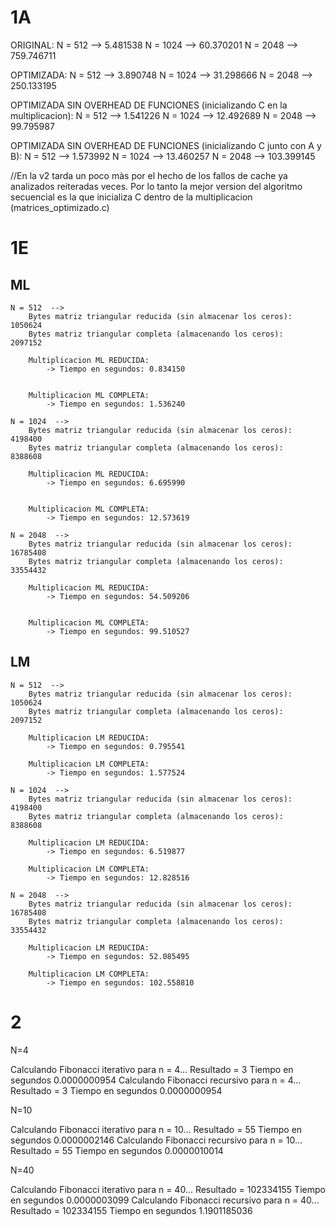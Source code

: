 # 1A

ORIGINAL: 
N = 512  --> 5.481538
N = 1024  --> 60.370201
N = 2048  --> 759.746711


OPTIMIZADA:
N = 512  --> 3.890748
N = 1024  --> 31.298666
N = 2048  --> 250.133195

OPTIMIZADA SIN OVERHEAD DE FUNCIONES (inicializando C en la multiplicacion):
N = 512 --> 1.541226
N = 1024 --> 12.492689
N = 2048 --> 99.795987

OPTIMIZADA SIN OVERHEAD DE FUNCIONES (inicializando C junto con A y B):
N = 512 --> 1.573992
N = 1024 --> 13.460257
N = 2048 --> 103.399145

//En la v2 tarda un poco màs por el hecho de los fallos de cache ya analizados reiteradas veces. Por lo tanto la mejor version
del algoritmo secuencial es la que inicializa C dentro de la multiplicacion (matrices_optimizado.c)


# 1E

## ML 

    N = 512  --> 
        Bytes matriz triangular reducida (sin almacenar los ceros): 1050624
        Bytes matriz triangular completa (almacenando los ceros):   2097152

        Multiplicacion ML REDUCIDA:
            -> Tiempo en segundos: 0.834150 


        Multiplicacion ML COMPLETA:
            -> Tiempo en segundos: 1.536240

    N = 1024  --> 
        Bytes matriz triangular reducida (sin almacenar los ceros): 4198400
        Bytes matriz triangular completa (almacenando los ceros):   8388608

        Multiplicacion ML REDUCIDA:
            -> Tiempo en segundos: 6.695990 


        Multiplicacion ML COMPLETA:
            -> Tiempo en segundos: 12.573619 

    N = 2048  --> 
        Bytes matriz triangular reducida (sin almacenar los ceros): 16785408
        Bytes matriz triangular completa (almacenando los ceros):   33554432

        Multiplicacion ML REDUCIDA:
            -> Tiempo en segundos: 54.509206 


        Multiplicacion ML COMPLETA:
            -> Tiempo en segundos: 99.510527 

## LM
    
    N = 512  --> 
        Bytes matriz triangular reducida (sin almacenar los ceros): 1050624
        Bytes matriz triangular completa (almacenando los ceros):   2097152

        Multiplicacion LM REDUCIDA: 
            -> Tiempo en segundos: 0.795541 

        Multiplicacion LM COMPLETA:
            -> Tiempo en segundos: 1.577524 
    
    N = 1024  --> 
        Bytes matriz triangular reducida (sin almacenar los ceros): 4198400
        Bytes matriz triangular completa (almacenando los ceros):   8388608

        Multiplicacion LM REDUCIDA: 
            -> Tiempo en segundos: 6.519877 

        Multiplicacion LM COMPLETA:
            -> Tiempo en segundos: 12.828516
    
    N = 2048  --> 
        Bytes matriz triangular reducida (sin almacenar los ceros): 16785408
        Bytes matriz triangular completa (almacenando los ceros):   33554432

        Multiplicacion LM REDUCIDA: 
            -> Tiempo en segundos: 52.085495 

        Multiplicacion LM COMPLETA:
            -> Tiempo en segundos: 102.558810 

# 2

N=4

Calculando Fibonacci iterativo para n = 4...
 Resultado = 3
 Tiempo en segundos 0.0000000954 
Calculando Fibonacci recursivo para n = 4...
 Resultado = 3
 Tiempo en segundos 0.0000000954 

N=10

Calculando Fibonacci iterativo para n = 10...
 Resultado = 55
 Tiempo en segundos 0.0000002146 
Calculando Fibonacci recursivo para n = 10...
 Resultado = 55
 Tiempo en segundos 0.0000010014 

N=40

Calculando Fibonacci iterativo para n = 40...
  Resultado = 102334155
  Tiempo en segundos 0.0000003099 
Calculando Fibonacci recursivo para n = 40...
  Resultado = 102334155
  Tiempo en segundos 1.1901185036 